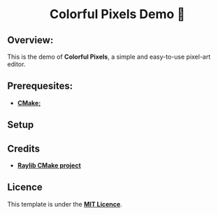 <div align="Center">

# Colorful Pixels Demo 🎨

</div>

## Overview:
This is the demo of **Colorful Pixels**, a simple and easy-to-use pixel-art editor.

## Prerequesites:
- **[CMake;](https://cmake.org/)**

## Setup

## Credits
- **[Raylib CMake project](https://github.com/raysan5/raylib/tree/master/projects/CMake)**

## Licence
This template is under the **[MIT Licence](https://github.com/itsYakub/RaylibGameTemplate/blob/main/LICENCE)**.